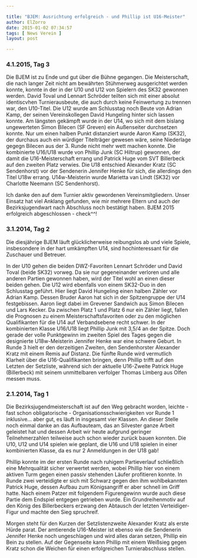 ```yaml
---

title: "BJEM: Ausrichtung erfolgreich - und Phillip ist U16-Meister"
author: ElZorro
date: 2015-01-02 07:34:57
tags: [ News Verein ]
layout: post

---
```


### 4.1.2015, Tag 3

Die BJEM ist zu Ende und gut über die Bühne gegangen. Die Meisterschaft, die nach langer Zeit nicht am bewährten Stühmerweg ausgerichtet werden konnte, konnte in der in der U10 und U12 von Spielern des SK32 gewonnen werden. David Toval und Lennart Schröder teilten sich mit einer absolut identiscvhen Turnierausbeute, die auch durch keine Feinwertung zu trennen war, den U10-Titel. Die U12 wurde am Schlusstag noch Beute von Adrian Kamp, der seinen Vereinskollegen David Hungeling hinter sich lassen konnte. Am längsten gekämpft wurde in der U14, wo sich mit dem bislang ungewerteten Simon Bilecen (SF Greven) ein Außenseiter durchsetzen konnte. Nur um einen halben Punkt distanziert wurde Aaron Kamp (SK32), der durchaus auch ein würdiger Titelträger gewesen wäre, seine Niederlage gegegn Bilecen aus der 3. Runde nicht mehr wett machen konnte. Die kombinierte U16/U18 wurde von Phillip Junk (SC Hiltrup) gewonnen, der damit die U16-Meisterschaft errang und Patrick Huge vom SVT Billerbeck auf den zweiten Platz verwies. Die U18 entschied Alexander Kratz (SC Sendenhorst) vor der Sendenerin Jennifer Henke für sich, die allerdings den Titel U18w errang. U14w-Meisterin wurde Marietta van Lindt (SK32) vor Charlotte Neemann (SC Sendenhorst).

Ich danke den auf dem Turnier aktiv gewordenen Vereinsmitgliedern. Unser Einsatz hat viel Anklang gefunden, wie mir mehrere Eltern und auch der Bezirksjugendwart nach Abschluss noch bestätigt haben. BJEM 2015 erfolgreich abgeschlossen - check^^!

<!-- continue -->
### 3.1.2014, Tag 2

Die diesjährige BJEM läuft glücklicherweise reibungslos ab und viele Spiele, insbesondere in der hart umkämpften U14, sind hochinteressant für die Zuschauer und Betreuer.

In der U10 gehen die beiden DWZ-Favoriten Lennart Schröder und David Toval (beide SK32) vorweg. Da sie nur gegeneinander verloren und alle anderen Partien gewonnen haben, wird der Titel wohl an einen dieser beiden gehen. Die U12 wird ebenfalls von einem SK32-Duo in den Schlusstag geführt. Hier liegt David Hungeling einen halben Zähler vor Adrian Kamp. Dessen Bruder Aaron hat sich in der Spitzengruppe der U14 festgebissen. Aaron liegt dabei im Grevener Sandwich aus Simon Bilecen und Lars Kecker. Da zwischen Platz 1 und Platz 6 nur ein Zähler liegt, fallen die Prognosen zu einem Meisterschaftsfavoriten oder zu den möglichen Qualifikanten für die U14 auf Verbandsebene recht schwer. In der kombinierten Klasse U16/U18 liegt Phillip Junk mit 3,5/4 an der Spitze. Doch gerade der volle Punktgewinn im zweiten Spiel des Tages gegen die designierte U18w-Meisterin Jennifer Henke war eine schwere Geburt. In Runde 3 hielt er den derzeitigen Zweiten, den Sendenhorster Alexander Kratz mit einem Remis auf Distanz. Die fünfte Runde wird vermutlich Klarheit über die U16-Qualifikanten bringen, denn Phillip trifft auf den Letzten der Setzliste, während sich der aktuelle U16-Zweite Patrick Huge (Billerbeck) mit seinem unmittelbaren verfolger Thomas Limberg aus Olfen messen muss.

### 2.1.2014, Tag 1

Die Bezirksjugendmeisterschaft ist auf den Weg gebracht worden, leichte - fast schon obligatorische - Organisationsschwierigkeiten vor Runde 1 inklusive... aber gut, es läuft in insgesamt vier Klassen. An dieser Stelle noch einmal danke an das Aufbauteam, das an Silvester ganze Arbeit geleistet hat und dessen Arbeit wir heute aufgrund geringer Teilnehmerzahlen teilweise auch schon wieder zurück bauen konnten. Die U10, U12 und U14 spielen wie geplant, die U16 und U18 spielen in einer kombinierten Klasse, da es nur 2 Anmeldungen in der U18 gab!

Phillip konnte im der ersten Runde nach ruhigem Partieverlauf schließlich eine Mehrqualität sicher verwertet werden, wobei Phillip hier von einem aktiven Turm gegen einen passiv stehenden Läufer profitieren konnte. In Runde zwei verteidigte er sich mit Schwarz gegen den ihm wohlbekannten Patrick Huge, dessen Aufbau zum Königsangriff er aber schnell im Griff hatte. Nach einem Patzer mit folgendem Figurengewinn wurde auch diese Partie dem Endspiel entgegen getrieben wurde. Ein Grundreihenmotiv auf den König des Billerbeckers erzwang den Abtausch der letzten Verteidiger-Figur und machte den Sieg spruchreif.

Morgen steht für den Kurzen der Setzlistenzweite Alexander Kratz als erste Hürde parat. Der amtierende U16-Meister ist ebenso wie die Sendenerin Jennifer Henke noch ungeschlagen und wird alles daran setzen, Phillip ein Bein zu stellen. Auf der Gegenseite kann Phillip mit einem Weißsieg gegen Kratz schon die Weichen für einen erfolgreichen Turnierabschluss stellen.

